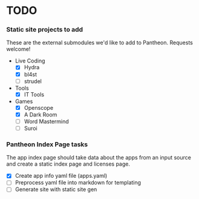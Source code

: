 # TODO

### Static site projects to add
These are the external submodules we'd like to add to Pantheon. Requests welcome!
- Live Coding
  - [x] Hydra
  - [x] bl4st
  - [ ] strudel
- Tools
  - [x] IT Tools
- Games
  - [x] Openscope
  - [x] A Dark Room
  - [ ] Word Mastermind
  - [ ] Suroi 

### Pantheon Index Page tasks
The app index page should take data about the apps from an input source and create a static index page and licenses page.
- [x] Create app info yaml file (apps.yaml)
- [ ] Preprocess yaml file into markdown for templating
- [ ] Generate site with static site gen